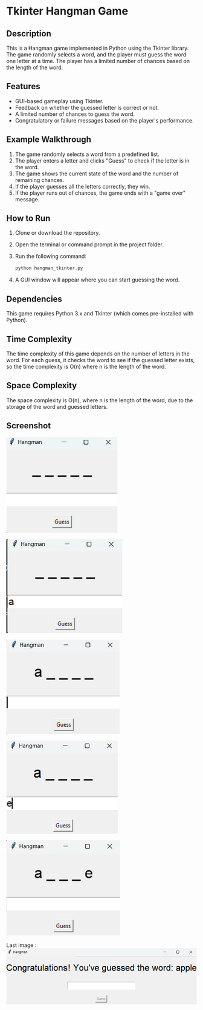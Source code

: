 # Tkinter Hangman Game

## Description
This is a Hangman game implemented in Python using the Tkinter library. The game randomly selects a word, and the player must guess the word one letter at a time. The player has a limited number of chances based on the length of the word.

## Features
- GUI-based gameplay using Tkinter.
- Feedback on whether the guessed letter is correct or not.
- A limited number of chances to guess the word.
- Congratulatory or failure messages based on the player's performance.

## Example Walkthrough
1. The game randomly selects a word from a predefined list.
2. The player enters a letter and clicks "Guess" to check if the letter is in the word.
3. The game shows the current state of the word and the number of remaining chances.
4. If the player guesses all the letters correctly, they win.
5. If the player runs out of chances, the game ends with a "game over" message.

## How to Run

1. Clone or download the repository.
2. Open the terminal or command prompt in the project folder.
3. Run the following command:

    ```bash
    python hangman_tkinter.py
    ```

4. A GUI window will appear where you can start guessing the word.

## Dependencies

This game requires Python 3.x and Tkinter (which comes pre-installed with Python).

## Time Complexity
The time complexity of this game depends on the number of letters in the word. For each guess, it checks the word to see if the guessed letter exists, so the time complexity is O(n) where n is the length of the word.

## Space Complexity
The space complexity is O(n), where n is the length of the word, due to the storage of the word and guessed letters.

## Screenshot

![Hangman Game Screenshot](img1.png)

![Hangman Game Screenshot](img2.png)

![Hangman Game Screenshot](img3.png)

![Hangman Game Screenshot](img4.png)

![Hangman Game Screenshot](img5.png)

Last image :
![Hangman Game Screenshot](congratsImg.png)
